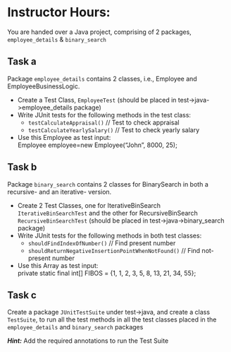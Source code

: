 # Instructor Hours:

You are handed over a Java project, comprising of 2 packages, `employee_details` & `binary_search`

## Task a

Package `employee_details` contains 2 classes, i.e., Employee and EmployeeBusinessLogic.

- Create a Test Class, `EmployeeTest` (should be placed in test->java->employee_details package)
- Write JUnit tests for the following methods in the test class:
    - `testCalculateAppraisal()`  // Test to check appraisal
    - `testCalculateYearlySalary()`   // Test to check yearly salary
- Use this Employee as test input:  
  Employee employee=new Employee(“John”, 8000, 25);

## Task b

Package `binary_search` contains 2 classes for BinarySearch in both a recursive- and an iterative- version.

- Create 2 Test Classes, one for IterativeBinSearch `IterativeBinSearchTest` and the other for
  RecursiveBinSearch `RecursiveBinSearchTest` (should be placed in test->java->binary_search package)
- Write JUnit tests for the following methods in both test classes:
    - `shouldFindIndexOfNumber()` // Find present number
    - `shouldReturnNegativeInsertionPointWhenNotFound()` // Find not-present number
- Use this Array as test input:  
  private static final int[] FIBOS = {1, 1, 2, 3, 5, 8, 13, 21, 34, 55};

## Task c

Create a package `JUnitTestSuite` under test->java, and create a class `TestSuite`, to run all the test methods in all
the test classes placed in the `employee_details` and `binary_search` packages

***Hint:*** Add the required annotations to run the Test Suite
